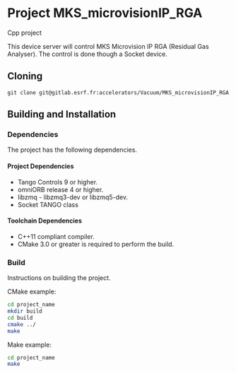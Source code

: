 # Project MKS_microvisionIP_RGA

Cpp project

This device server will control MKS Microvision IP RGA (Residual Gas Analyser).
The control is done though a Socket device.

## Cloning

```
git clone git@gitlab.esrf.fr:accelerators/Vacuum/MKS_microvisionIP_RGA
```

## Building and Installation

### Dependencies

The project has the following dependencies.

#### Project Dependencies 

* Tango Controls 9 or higher.
* omniORB release 4 or higher.
* libzmq - libzmq3-dev or libzmq5-dev.
* Socket TANGO class
  

#### Toolchain Dependencies 

* C++11 compliant compiler.
* CMake 3.0 or greater is required to perform the build. 
  


### Build

Instructions on building the project.

CMake example: 

```bash
cd project_name
mkdir build
cd build
cmake ../
make
```

Make example: 

```bash
cd project_name
make
```

